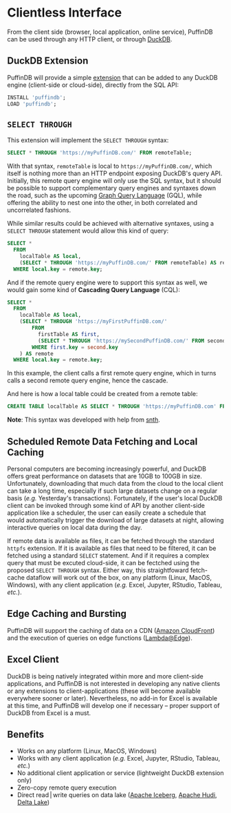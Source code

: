 # Clientless Interface

From the client side (browser, local application, online service), PuffinDB can be used through any HTTP client, or through [DuckDB](https://duckdb.org/).

## DuckDB Extension
PuffinDB will provide a simple [extension](Extension.md) that can be added to any DuckDB engine (client-side or cloud-side), directly from the SQL API:

```sql
INSTALL 'puffindb';
LOAD 'puffindb';
```

## `SELECT THROUGH`
This extension will implement the `SELECT THROUGH` syntax:


```sql
SELECT * THROUGH 'https://myPuffinDB.com/' FROM remoteTable;
```

With that syntax, `remoteTable` is local to `https://myPuffinDB.com/`, which itself is nothing more than an HTTP endpoint exposing DuckDB's query API. Initially, this remote query engine will only use the SQL syntax, but it should be possible to support complementary query engines and syntaxes down the road, such as the upcoming [Graph Query Language](https://www.gqlstandards.org/) (GQL), while offering the ability to nest one into the other, in both correlated and uncorrelated fashions.

While similar results could be achieved with alternative syntaxes, using a `SELECT THROUGH` statement would allow this kind of query:

```sql
SELECT *
  FROM
    localTable AS local,
    (SELECT * THROUGH 'https://myPuffinDB.com/' FROM remoteTable) AS remote
  WHERE local.key = remote.key;
```

And if the remote query engine were to support this syntax as well, we would gain some kind of **Cascading Query Language** (CQL):

```sql
SELECT *
  FROM
    localTable AS local,
    (SELECT * THROUGH 'https://myFirstPuffinDB.com/'
        FROM
          firstTable AS first,
          (SELECT * THROUGH 'https://mySecondPuffinDB.com/' FROM secondTable) AS second
        WHERE first.key = second.key
    ) AS remote
  WHERE local.key = remote.key;
```

In this example, the client calls a first remote query engine, which in turns calls a second remote query engine, hence the cascade.

And here is how a local table could be created from a remote table:

```sql
CREATE TABLE localTable AS SELECT * THROUGH 'https://myPuffinDB.com' FROM remoteTable;
```

**Note**: This syntax was developed with help from [snth](https://github.com/snth).

## Scheduled Remote Data Fetching and Local Caching
Personal computers are becoming increasingly powerful, and DuckDB offers great performance on datasets that are 10GB to 100GB in size. Unfortunately, downloading that much data from the cloud to the local client can take a long time, especially if such large datasets change on a regular basis (*e.g.* Yesterday's transactions). Fortunately, if the user's local DuckDB client can be invoked through some kind of API by another client-side application like a scheduler, the user can easily create a schedule that would automatically trigger the download of large datasets at night, allowing interactive queries on local data during the day.

If remote data is available as files, it can be fetched through the standard `httpfs` extension. If it is available as files that need to be filtered, it can be fetched using a standard `SELECT` statement. And if it requires a complex query that must be excuted cloud-side, it can be fectched using the proposed `SELECT THROUGH` syntax. Either way, this straightfoward fetch-cache dataflow will work out of the box, on any platform (Linux, MacOS, Windows), with any client application (*e.g.* Excel, Jupyter, RStudio, Tableau, *etc.*).

## Edge Caching and Bursting
PuffinDB will support the caching of data on a CDN ([Amazon CloudFront](https://aws.amazon.com/cloudfront/)) and the execution of queries on edge functions ([Lambda@Edge](https://aws.amazon.com/lambda/edge/)).

## Excel Client
DuckDB is being natively integrated within more and more client-side applications, and PuffinDB is not interested in developing any native clients or any extensions to client-applications (these will become available everywhere sooner or later). Nevertheless, no add-in for Excel is available at this time, and PuffinDB will develop one if necessary – proper support of DuckDB from Excel is a must.

## Benefits
- Works on any platform (Linux, MacOS, Windows)
- Works with any client application (*e.g.* Excel, Jupyter, RStudio, Tableau, *etc.*)
- No additional client application or service (lightweight DuckDB extension only)
- Zero-copy remote query execution
- Direct read | write queries on data lake ([Apache Iceberg](https://iceberg.apache.org/), [Apache Hudi](https://hudi.apache.org/), [Delta Lake](https://delta.io/))
